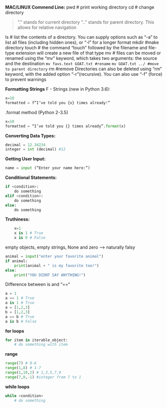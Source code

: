 **MAC/LINUX Commend Line:**
pwd # print working directory
cd # change directory
>”.” stands for current directory
>“..” stands for parent directory. This allows for relative navigation

ls # list the contents of a directory. You can supply options such as “-a” to list all files (including hidden ones), or “-l” for a longer format
mkdir #make directory
touch # the command “touch” followed by the filename and file-type extension will create a new file of that type
mv # files can be moved or renamed using the “mv” keyword, which takes two arguments: the source and the destination
`mv favs.text GOAT.txt #rename`
`mv GOAT.txt ../ #move to parent directory`
rm #remove Directories can also be deleted using “rm” keyword, with the added option “-r”(recursive). You can also use “-f” (force) to prevent warnings

**Formatting Strings**
F - Strings (new in Python 3.6):
```Python
x=10
formatted = f”I’ve told you {x} times already!”
```
.format method (Python 2-3.5)
```Python
x=10
formatted = “I’ve told you {} times already”.format(x)
```
**Converting Data Types:**
```Python
decimal = 12.34234
integer = int (decimal) #12
```
**Getting User Input:**
```Python
name = input (“Enter your name here:”)
```

**Conditional Statements:**
```Python
if <condition>:
    do something
elif <condition>:
    do something
else:
    do something
```

**Truthiness:**
```Python
    x=1
    x is 1 # True
    x is 0 # False
```
empty objects, empty strings, None and zero —> naturally falsy
```Python
animal = input("enter your favorite animal")    
if animal:
    print(animal + " is my favorite too!")
else:
    print("YOU DIDNT SAY ANYTHING!")
```
Difference between is and “==“
```Python
a = 1
a == 1 # True
a is 1 # True
a = [1,2,3]
b = [1,2,3]
a == b # True
a is b # False
```
**for loops**
```Python
for item in iterable_object:
    # do something with item
```
**range**
```Python
range(7) # 0-6
range(1,8) # 1-7
range(1,10,2) # 1,3,5,7,9
range(7,0,-1) #integer from 7 to 1
```

**while loops**
```Python
while <condition>
    # do something
```
